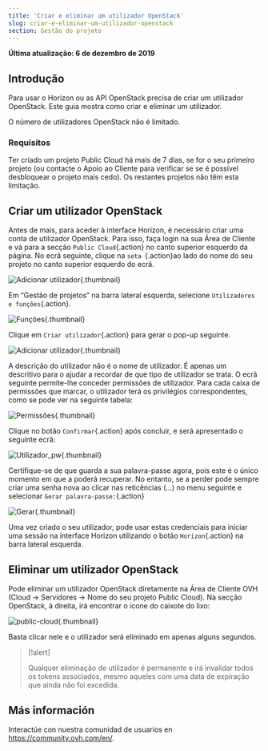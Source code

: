 ```yaml
---
title: 'Criar e eliminar um utilizador OpenStack'
slug: criar-e-eliminar-um-utilizador-openstack
section: Gestão do projeto
---
```


**Última atualização: 6 de dezembro de 2019**

## Introdução
Para usar o Horizon ou as API OpenStack precisa de criar um utilizador OpenStack. Este guia mostra como criar e eliminar um utilizador.

O número de utilizadores OpenStack não é limitado.


### Requisitos
Ter criado um projeto Public Cloud há mais de 7 dias, se for o seu primeiro projeto (ou contacte o Apoio ao Cliente para verificar se se é possível desbloquear o projeto mais cedo). Os restantes projetos não têm esta limitação.


## Criar um utilizador OpenStack
Antes de mais, para aceder à interface Horizon, é necessário criar uma conta de utilizador OpenStack. Para isso, faça login na sua Área de Cliente e vá para a secção `Public Cloud`{.action} no canto superior esquerdo da página. No ecrã seguinte, clique na `seta `{.action}ao lado do nome do seu projeto no canto superior esquerdo do ecrã.

![Adicionar utilizador](images/select_project.png){.thumbnail}

Em “Gestão de projetos” na barra lateral esquerda, selecione `Utilizadores e funções`{.action}.

![Funções](images/users_roles.png){.thumbnail}

Clique em `Criar utilizador`{.action} para gerar o pop-up seguinte.

![Adicionar utilizador](images/adduser.png){.thumbnail}

A descrição do utilizador não é o nome de utilizador. É apenas um descritivo para o ajudar a recordar de que tipo de utilizador se trata. O ecrã seguinte permite-lhe conceder permissões de utilizador. Para cada caixa de permissões que marcar, o utilizador terá os privilégios correspondentes, como se pode ver na seguinte tabela:

![Permissões](images/permissions.png){.thumbnail}

Clique no botão `Confirmar`{.action} após concluir, e será apresentado o seguinte ecrã:

![Utilizador_pw](images/user_pw.png){.thumbnail}

Certifique-se de que guarda a sua palavra-passe agora, pois este é o único momento em que a poderá recuperar. No entanto, se a perder pode sempre criar uma senha nova ao clicar nas reticências (...) no menu seguinte e selecionar `Gerar palavra-passe:`{.action}

![Gerar](images/generatepw.png){.thumbnail}

Uma vez criado o seu utilizador, pode usar estas credenciais para iniciar uma sessão na interface Horizon utilizando o botão `Horizon`{.action} na barra lateral esquerda.

## Eliminar um utilizador OpenStack
Pode eliminar um utilizador OpenStack diretamente na Área de Cliente OVH (Cloud → Servidores → Nome do seu projeto Public Cloud). Na secção OpenStack, à direita, irá encontrar o ícone do caixote do lixo:


![public-cloud](images/delete.png){.thumbnail}

Basta clicar nele e o utilizador será eliminado em apenas alguns segundos.

> [!alert]
>
> Qualquer eliminação de utilizador é permanente e irá invalidar todos os
> tokens associados, mesmo aqueles com uma data de expiração que ainda não foi excedida.


## Más información

Interactúe con nuestra comunidad de usuarios en <https://community.ovh.com/en/>.
